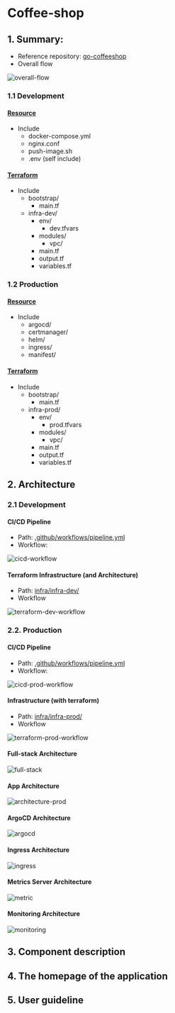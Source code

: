 # Coffee-shop
## 1. Summary: 
- Reference repository: [go-coffeeshop](https://github.com/thangchung/go-coffeeshop/tree/main)
- Overall flow

![overall-flow](/images/coffeeshop.svg)
### 1.1 Development
#### [Resource](/dev/)
- Include
    - docker-compose.yml
    - nginx.conf
    - push-image.sh
    - .env (self include)
#### [Terraform](/infra/)
- Include
    - bootstrap/
        - main.tf
    - infra-dev/
        - env/ 
            - dev.tfvars
        - modules/
            - vpc/
        - main.tf
        - output.tf
        - variables.tf
### 1.2 Production
#### [Resource](/prod/)
- Include
    - argocd/
    - certmanager/
    - helm/
    - ingress/
    - manifest/
#### [Terraform](/infra/)
- Include
    - bootstrap/
        - main.tf
    - infra-prod/
        - env/ 
            - prod.tfvars
        - modules/
            - vpc/
        - main.tf
        - output.tf
        - variables.tf

## 2. Architecture
### 2.1 Development
#### CI/CD Pipeline
- Path: [.github/workflows/pipeline.yml](.github/workflows/pipeline.yml)
- Workflow: 

![cicd-workflow](/images/cicd-dev-workflow.png)
#### Terraform Infrastructure (and Architecture)
- Path: [infra/infra-dev/](infra/infra-dev/)
- Workflow

![terraform-dev-workflow](/images/terraform-dev.png)

### 2.2. Production
#### CI/CD Pipeline
- Path: [.github/workflows/pipeline.yml](.github/workflows/pipeline.yml)
- Workflow: 

![cicd-prod-workflow](/images/cicd-prod-workflow.png)
#### Infrastructure (with terraform)
- Path: [infra/infra-prod/](infra/infra-prod/)
- Workflow

![terraform-prod-workflow](/images/terraform-prod.png)

#### Full-stack Architecture

![full-stack](/images/full_architecture.png)

#### App Architecture

![architecture-prod](/images/coffee_shop_kubernetes_resources.png)

#### ArgoCD Architecture

![argocd](/images/argocd.png)

#### Ingress Architecture

![ingress](/images/ingress.png)

#### Metrics Server Architecture

![metric](/images/metrics.png)

#### Monitoring Architecture

![monitoring](/images/monitoring.png)
## 3. Component description

## 4. The homepage of the application

## 5. User guideline
